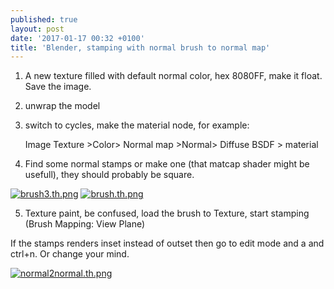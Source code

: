 ```yaml
---
published: true
layout: post
date: '2017-01-17 00:32 +0100'
title: 'Blender, stamping with normal brush to normal map'
---
```

1. A new texture filled with default normal color, hex 8080FF, make it float. Save the image.
2. unwrap the model
3. switch to cycles, make the material node, for example:  

    Image Texture >Color> Normal map >Normal> Diffuse BSDF > material
    
4. Find some normal stamps or make one (that matcap shader might be usefull), they should probably be square.

[![brush3.th.png](https://cdn.scrot.moe/images/2017/01/17/brush3.th.png)](https://scrot.moe/image/11dwL) [![brush.th.png](https://cdn.scrot.moe/images/2017/01/17/brush.th.png)](https://scrot.moe/image/11UQA)

5. Texture paint, be confused, load the brush to Texture, start stamping (Brush Mapping: View Plane)

If the stamps renders inset instead of outset then go to edit mode and a and ctrl+n. Or change your mind.

[![normal2normal.th.png](https://cdn.scrot.moe/images/2017/01/17/normal2normal.th.png)](https://cdn.scrot.moe/images/2017/01/17/normal2normal.png)
